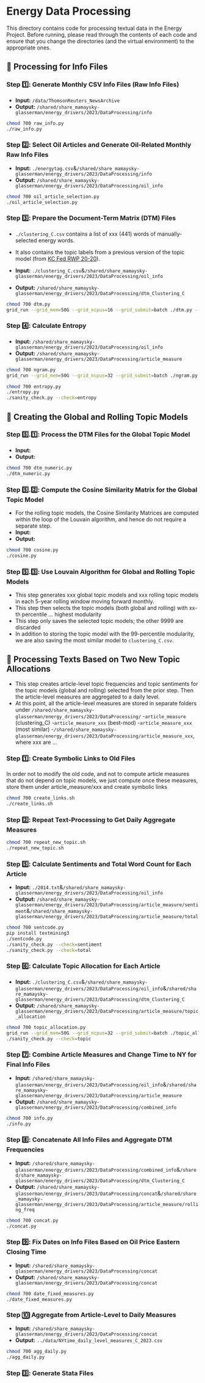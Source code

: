 # Energy Data Processing

This directory contains code for processing textual data in the Energy Project. Before running, please read through the contents of each code and ensure that you change the directories (and the virtual environment) to the appropriate ones.

## :file_folder: Processing for Info Files

### Step :one:: Generate Monthly CSV Info Files (Raw Info Files)
- **Input:** `/data/ThomsonReuters_NewsArchive`
- **Output:** `/shared/share_mamaysky-glasserman/energy_drivers/2023/DataProcessing/info`
```bash
chmod 700 raw_info.py
./raw_info.py
```

### Step :two:: Select Oil Articles and Generate Oil-Related Monthly Raw Info Files
- **Input:** `./energytag.csv`&`/shared/share_mamaysky-glasserman/energy_drivers/2023/DataProcessing/info`
- **Output:** `/shared/share_mamaysky-glasserman/energy_drivers/2023/DataProcessing/oil_info`
```bash
chmod 700 oil_article_selection.py
./oil_article_selection.py
```

### Step :three:: Prepare the Document-Term Matrix (DTM) Files
- `./clustering_C.csv` contains a list of xxx (441) words of manually-selected energy words.
- It also contains the topic labels from a previous version of the topic model (from [KC Fed RWP 20-20]([url](https://www.kansascityfed.org/research/research-working-papers/predicting-the-oil-market/))).

- **Input:** `./clustering_C.csv`&`/shared/share_mamaysky-glasserman/energy_drivers/2023/DataProcessing/oil_info`
- **Output:** `/shared/share_mamaysky-glasserman/energy_drivers/2023/DataProcessing/dtm_Clustering_C`
```bash
chmod 700 dtm.py
grid_run --grid_mem=50G --grid_ncpus=16 --grid_submit=batch ./dtm.py --usePandas=
```

### Step :four:: Calculate Entropy
- **Input:** `/shared/share_mamaysky-glasserman/energy_drivers/2023/DataProcessing/oil_info`
- **Output:** `/shared/share_mamaysky-glasserman/energy_drivers/2023/DataProcessing/article_measure`
```bash
chmod 700 ngram.py
grid_run --grid_mem=50G --grid_ncpus=32 --grid_submit=batch ./ngram.py

chmod 700 entropy.py
./entropy.py
./sanity_check.py --check=entropy
```

## :file_folder: Creating the Global and Rolling Topic Models

### Step :five:.:one:: Process the DTM Files for the Global Topic Model
- **Input:** ` `
- **Output:** ` `
```bash
chmod 700 dtm_numeric.py
./dtm_numeric.py
```

### Step :five:.:two:: Compute the Cosine Similarity Matrix for the Global Topic Model

- For the rolling topic models, the Cosine Similarity Matrices are computed within the loop of the Louvain algorithm, and hence do not require a separate step.
- **Input:** ` `
- **Output:** ` `
```bash
chmod 700 cosine.py
./cosine.py
```

### Step :five:.:three:: Use Louvain Algorithm for Global and Rolling Topic Models
- This step generates xxx global topic models and xxx rolling topic models in each 5-year rolling window moving forward monthly.
- This step then selects the topic models (both global and rolling) with xx-th percentile ... highest modularity
- This step only saves the selected topic models; the other 9999 are discarded
- In addition to storing the topic model with the 99-percentile modularity, we are also saving the most similar model to `clustering_C.csv`.


## :file_folder: Processing Texts Based on Two New Topic Allocations
- This step creates article-level topic frequencies and topic sentiments for the topic models (global and rolling) selected from the prior step. Then the article-level measures are aggregated to a daily level.
- At this point, all the article-level measures are stored in separate folders under `/shared/share_mamaysky-glasserman/energy_drivers/2023/DataProcessing/`
  -`article_measure` (clustering_C)
  -`article_measure_xxx` (best-mod)
  -`article_measure_xxx` (most similar)
  -`/shared/share_mamaysky-glasserman/energy_drivers/2023/DataProcessing/article_measure_xxx`, where xxx are ...

### Step :one:: Create Symbolic Links to Old Files
In order not to modify the old code, and not to compute article measures that do not depend on topic models, we just compute once these measures, store them under article_measure/xxx and create symbolic links 
```bash
chmod 700 create_links.sh
./create_links.sh
```

### Step :two:: Repeat Text-Processing to Get Daily Aggregate Measures
```bash
chmod 700 repeat_new_topic.sh
./repeat_new_topic.sh
```

### Step :five:: Calculate Sentiments and Total Word Count for Each Article

- **Input:** `./2014.txt`&`/shared/share_mamaysky-glasserman/energy_drivers/2023/DataProcessing/oil_info`
- **Output:** `/shared/share_mamaysky-glasserman/energy_drivers/2023/DataProcessing/article_measure/sentiment`&`/shared/share_mamaysky-glasserman/energy_drivers/2023/DataProcessing/article_measure/total`
```bash
chmod 700 sentcode.py
pip install textmining3
./sentcode.py
./sanity_check.py --check=sentiment
./sanity_check.py --check=total
```

### Step :six:: Calculate Topic Allocation for Each Article
- **Input:** `./clustering_C.csv`&`/shared/share_mamaysky-glasserman/energy_drivers/2023/DataProcessing/oil_info`&`/shared/share_mamaysky-glasserman/energy_drivers/2023/DataProcessing/dtm_Clustering_C`
- **Output:** `/shared/share_mamaysky-glasserman/energy_drivers/2023/DataProcessing/article_measure/topic_allocation`
```bash
chmod 700 topic_allocation.py
grid_run --grid_mem=50G --grid_ncpus=32 --grid_submit=batch ./topic_allocation.py
./sanity_check.py --check=topic
```

### Step :seven:: Combine Article Measures and Change Time to NY for Final Info Files
- **Input:** `/shared/share_mamaysky-glasserman/energy_drivers/2023/DataProcessing/oil_info`&`/shared/share_mamaysky-glasserman/energy_drivers/2023/DataProcessing/article_measure`
- **Output:** `/shared/share_mamaysky-glasserman/energy_drivers/2023/DataProcessing/combined_info`
```bash
chmod 700 info.py
./info.py
```

### Step :eight:: Concatenate All Info Files and Aggregate DTM Frequencies
- **Input:** `/shared/share_mamaysky-glasserman/energy_drivers/2023/DataProcessing/combined_info`&`/shared/share_mamaysky-glasserman/energy_drivers/2023/DataProcessing/dtm_Clustering_C`
- **Output:** `/shared/share_mamaysky-glasserman/energy_drivers/2023/DataProcessing/concat`&`/shared/share_mamaysky-glasserman/energy_drivers/2023/DataProcessing/article_measure/rolling_freq`
```bash
chmod 700 concat.py
./concat.py
```

### Step :nine:: Fix Dates on Info Files Based on Oil Price Eastern Closing Time
- **Input:** `/shared/share_mamaysky-glasserman/energy_drivers/2023/DataProcessing/concat`
- **Output:** `/shared/share_mamaysky-glasserman/energy_drivers/2023/DataProcessing/concat`
```bash
chmod 700 date_fixed_measures.py
./date_fixed_measures.py
```

### Step :keycap_ten: Aggregate from Article-Level to Daily Measures
- **Input:** `/shared/share_mamaysky-glasserman/energy_drivers/2023/DataProcessing/concat`
- **Output:** `../data/NYtime_daily_level_measures_C_2023.csv`
```bash
chmod 700 agg_daily.py
./agg_daily.py
```

### Step :three:: Generate Stata Files
